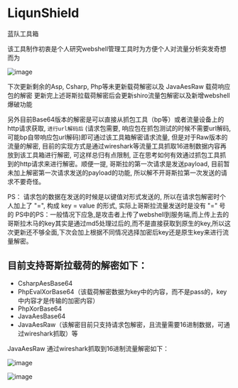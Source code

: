 # LiqunShield
蓝队工具箱

该工具制作初衷是个人研究webshell管理工具时为方便个人对流量分析突发奇想而为

![image](https://user-images.githubusercontent.com/89302066/143564383-9891f196-ecbf-4cf9-8e6b-aa5dfb28778f.png)

下次更新剩余的Asp, Csharp, Php等未更新载荷解密以及 JavaAesRaw 载荷响应包的解密
更新完上述哥斯拉载荷解密后会更新shiro流量包解密以及新增webshell爆破功能

另外目前Base64版本的解密是可以直接从抓包工具（bp等）或者流量设备上的http请求获取, `进行url解码后` (请求包需要, 响应包在抓包测试的时候不需要url解码, 可能bp自带响应包url解码)即可通过该工具箱解密请求流量, 但是对于Raw版本的流量的解密, 目前的实现方式是通过wireshark等流量工具抓取16进制数据内容再放到该工具箱进行解密, 可这样总归有点限制, 正在思考如何有效通过抓包工具抓到的http请求来进行解密。顺便一提, 哥斯拉的第一次请求是发送payload, 目前暂未加上解密第一次请求发送的payload的功能, 所以解不开哥斯拉第一次发送的请求不要奇怪。

PS： 请求包的数据在发送的时候是以键值对形式发送的, 所以在请求包解密时个人加上了 "=", 构成 key = value 的形式, 实际上哥斯拉流量发送时是没有 "=" 号的
PS中的PS：一般情况下应急,是攻击者上传了webshell到服务端,而上传上去的哥斯拉木马的key其实是通过md5处理过后的,而不是直接获取到原生的key,所以这次更新还不够全面,下次会加上根据不同情况选择加密后key还是原生key来进行流量解密。

## 目前支持哥斯拉载荷的解密如下：
* CsharpAesBase64
* PhpEvalXorBase64（该载荷解密数据为key中的内容，而不是pass的，key中内容才是传输的加密内容）
* PhpXorBase64
* JavaAesBase64
* JavaAesRaw（该解密目前只支持请求包解密，且流量需要16进制数据，可通过wireshark抓取）等

JavaAesRaw 通过wireshark抓取到16进制流量解密如下：

![image](https://user-images.githubusercontent.com/89302066/144377113-ad2c700b-c2ad-4791-ab27-993ed91af7d8.png)

![image](https://user-images.githubusercontent.com/89302066/144377375-65fee1e3-3eef-4f65-8dcb-38a6db41f73b.png)



